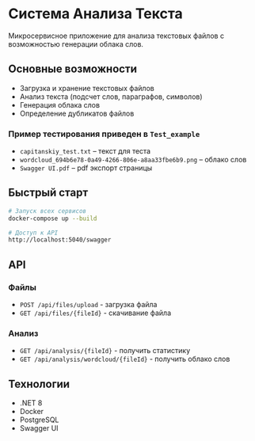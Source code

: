 # Система Анализа Текста

Микросервисное приложение для анализа текстовых файлов с возможностью генерации облака слов.

## Основные возможности

- Загрузка и хранение текстовых файлов
- Анализ текста (подсчет слов, параграфов, символов)
- Генерация облака слов
- Определение дубликатов файлов

### Пример тестирования приведен в `Test_example`  
- `capitanskiy_test.txt` – текст для теста
- `wordcloud_694b6e78-0a49-4266-806e-a8aa33fbe6b9.png` – облако слов
- `Swagger UI.pdf` – pdf экспорт страницы

## Быстрый старт

```bash
# Запуск всех сервисов
docker-compose up --build

# Доступ к API
http://localhost:5040/swagger
```

## API

### Файлы
- `POST /api/files/upload` - загрузка файла
- `GET /api/files/{fileId}` - скачивание файла

### Анализ
- `GET /api/analysis/{fileId}` - получить статистику
- `GET /api/analysis/wordcloud/{fileId}` - получить облако слов

## Технологии

- .NET 8
- Docker
- PostgreSQL
- Swagger UI
